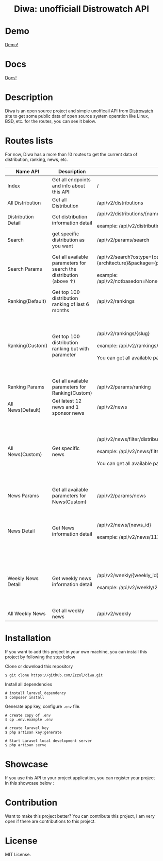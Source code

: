<div align="center">
<h1>Diwa: unofficiall Distrowatch API</h1>
</div>

# Demo 
[Demo!](https://diwa.herokuapp.com/api/v2)

# Docs 
[Docs!](https://diwa.herokuapp.com/docs)

# Description
Diwa is an open source project and simple unofficail API from [Distrowatch](https://distrowatch.com/) site to get some public data of open source system operation like Linux, BSD, etc. for the routes, you can see it below.


# Routes lists
For now, Diwa has a more than 10 routes to get the current data of distribution, ranking, news, etc.

| Name API | Description | Route  | Note
| -------- | ----------- | ------ | ----|
| Index | Get all endpoints and info about this API | /  |-
| All Distribution | Get all Distribution | /api/v2/distributions | -
| Distribution Detail | Get distribution information detail | /api/v2/distributions/{name} <br><br> example: /api/v2/distributions/mx | If {name} not found, will return 404
| Search | get specific distribution as you want | /api/v2/params/search | -
| Search Params | Get all available parameters for search the distribution (above ↑) | /api/v2/search?ostype={os_type}&category={distribution_category}&origin={country_of_origin}&basedon={based_on}&notbasedon={not_based_on}&desktop={desktop_environment}&architecture={architecture}&package={package_manager}&rolling={release_model}&isosize={install_media_size}&netinstall={install_mehthod}&language={multi_language_support}&defaultinit={software_init}&status={status} <br><br> example: /api/v2/notbasedon=None&ostype=Linux&category=All&origin=All&basedon=Ubuntu&desktop=Xfce&architecture=All&package=All&rolling=All&isosize=All&netinstall=All&language=All&defaultinit=All&status=Active | If one of the {params} not found, distrowatch.com will used default params(All/None)
| Ranking(Default) | Get top 100 distribution ranking of last 6 months | /api/v2/rankings |-
| Ranking(Custom) | Get top 100 distribution ranking but with parameter | /api/v2/rankings/{slug} <br><br> example: /api/v2/rankings/trending-1 <br><br> You can get all available parameters (below ↓) . | If {slug} not found, distrowatch.com will return the home page with default ranking(last 6 months). make sure {slug} is correct
| Ranking Params | Get all available parameters for Ranking(Custom) | /api/v2/params/ranking | -
| All News(Default) | Get latest 12 news and 1 sponsor news | /api/v2/news | -
| All News(Custom) | Get specific news | /api/v2/news/filter/distribution={distribution}&release={release}&month={month}&year={year} <br><br> example: /api/v2/news/filter/distribution=mx&release=stable&month=April&year=2021 <br><br> You can get all available parameters (below ↓)  | If one of the {params} not found, distrowatch.com will return the home page with default params(all). make sure all {params} are correct
| News Params | Get all available parameters for News(Custom) | /api/v2/params/news | -
| News Detail | Get News information detail | /api/v2/news/{news_id} <br><br> example: /api/v2/news/11300 | If {news_id} not found, distrowatch.com will return the home page. make sure {news_id} is correct
| Weekly News Detail | Get weekly news information detail | /api/v2/weekly/{weekly_id} <br><br> example: /api/v2/weekly/20210719 | If {weekly_id} not found, distrowatch.com will return the latest weekly news. make sure {weekly_id} is correct
| All Weekly News | Get all weekly news | /api/v2/weekly | Warning!, big size response

# Installation
If you want to add this project in your own machine, you can install this project by following the step below

Clone or download this repository
```shell
$ git clone https://github.com/Zzzul/diwa.git
```

Install all dependencies
```shell
# install laravel dependency
$ composer install
```

Generate app key, configure `.env` file.
```shell
# create copy of .env
$ cp .env.example .env

# create laravel key
$ php artisan key:generate

# Start Laravel local development server
$ php artisan serve
```

# Showcase
If you use this API to your project application, you can register your project in this showcase below :

# Contribution
Want to make this project better? You can contribute this project, I am very open if there are contributions to this project.

# License
MIT License.
